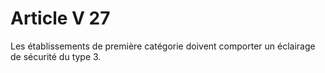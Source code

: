 # Article V 27

Les établissements de première catégorie doivent comporter un éclairage de sécurité du type 3.
